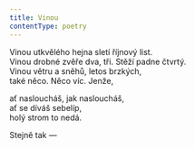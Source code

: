 ```yaml
---
title: Vinou
contentType: poetry
---
```


<section>

Vinou utkvělého hejna sletí říjnový list.  
Vinou drobné zvěře dva, tři. Stěží padne čtvrtý.  
Vinou větru a sněhů, letos brzkých,  
také něco. Něco víc. Jenže,

ať nasloucháš, jak nasloucháš,  
ať se díváš sebelíp,  
holý strom to nedá.

Stejně tak —

</section>
